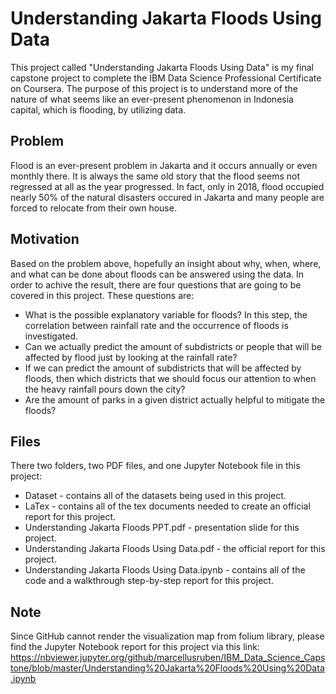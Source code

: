 # Understanding Jakarta Floods Using Data

This project called "Understanding Jakarta Floods Using Data" is my final capstone project to complete the IBM Data Science Professional Certificate on Coursera. The purpose of this project is to understand more of the nature of what seems like an ever-present phenomenon in Indonesia capital, which is flooding, by utilizing data. 

## Problem

Flood is an ever-present problem in Jakarta and it occurs annually or even monthly there. It is always the same old story that the flood seems not regressed at all as the year progressed. In fact, only in 2018, flood occupied nearly 50% of the natural disasters occured in Jakarta and many people are forced to relocate from their own house. 

## Motivation

Based on the problem above, hopefully an insight about why, when, where, and what can be done about floods can be answered using the data. In order to achive the result, there are four questions that are going to be covered in this project. These questions are:
- What is the possible explanatory variable for floods? In this step, the correlation between rainfall rate and the occurrence of floods is investigated. 
- Can we actually predict the amount of subdistricts or people that will be affected by flood just by looking at the rainfall rate? 
- If we can predict the amount of subdistricts that will be affected by floods, then which districts that we should focus our attention to when the heavy rainfall pours down the city? 
- Are the amount of parks in a given district actually helpful to mitigate the floods? 

## Files

There two folders, two PDF files, and one Jupyter Notebook file in this project:
- Dataset - contains all of the datasets being used in this project.
- LaTex - contains all of the tex documents needed to create an official report for this project.
- Understanding Jakarta Floods PPT.pdf - presentation slide for this project.
- Understanding Jakarta Floods Using Data.pdf - the official report for this project.
- Understanding Jakarta Floods Using Data.ipynb - contains all of the code and a walkthrough step-by-step report for this project.

## Note
Since GitHub cannot render the visualization map from folium library, please find the Jupyter Notebook report for this project via this link: https://nbviewer.jupyter.org/github/marcellusruben/IBM_Data_Science_Capstone/blob/master/Understanding%20Jakarta%20Floods%20Using%20Data.ipynb
